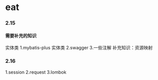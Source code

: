# eat

### 2.15

#### 需要补充的知识

实体类
1.mybatis-plus 实体类
2.swagger
3.一些注解
补充知识：资源映射

### 2.16

1.session
2.request
3.lombok